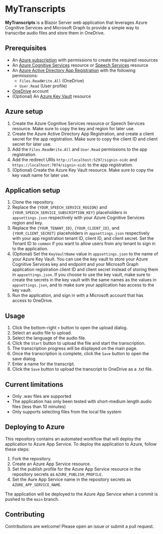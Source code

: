 # MyTranscripts

__MyTranscripts__ is a Blazor Server web application that leverages Azure Cognitive Services and Microsoft Graph to provide a simple way to transcribe audio files and store them in OneDrive.

## Prerequisites

- An [Azure subscription](https://azure.microsoft.com/free/) with permissions to create the required resources
- An [Azure Cognitive Services](https://docs.microsoft.com/azure/cognitive-services/cognitive-services-apis-create-account) resource or [Speech Services](https://docs.microsoft.com/azure/cognitive-services/speech-service/get-started) resource
- An [Azure Active Directory App Registration](https://docs.microsoft.com/azure/active-directory/develop/quickstart-register-app) with the following permissions:
  - `Files.ReadWrite.All` (OneDrive)
  - `User.Read` (User profile)
- [OneDrive](https://onedrive.live.com/about/en-us/) account
- (Optional) An [Azure Key Vault](https://docs.microsoft.com/azure/key-vault/general/quick-create-portal) resource

## Azure setup

1. Create the Azure Cognitive Services resource or Speech Services resource. Make sure to copy the key and region for later use.
2. Create the Azure Active Directory App Registration, and create a client secret for the app registration. Make sure to copy the client ID and client secret for later use. 
3. Add the `Files.ReadWrite.All` and `User.Read` permissions to the app registration. 
4. Add the redirect URIs `http://localhost:5297/signin-oidc` and `https://localhost:7074/signin-oidc` to the app registration.
5. (Optional) Create the Azure Key Vault resource. Make sure to copy the key vault name for later use.

## Application setup

1. Clone the repository.
2. Replace the `{YOUR_SPEECH_SERVICE_REGION}` and `{YOUR_SPEECH_SERVICE_SUBSCRIPTION_KEY}` placeholders in `appsettings.json` respectively with your Azure Cognitive Services region and key.
3. Replace the `{YOUR_TENANT_ID}`, `{YOUR_CLIENT_ID}`, and `{YOUR_CLIENT_SECRET}` placeholders in `appsettings.json` respectively with your app registration tenant ID, client ID, and client secret. Set the Tenant ID to `common` if you want to allow users from any tenant to sign in to the application.
4. (Optional) Set the `KeyVaultName` value in `appsettings.json` to the name of your Azure Key Vault. You can use the key vault to store your Azure Cognitive Services key and endpoint and your Microsoft Graph application registration client ID and client secret instead of storing them in `appsettings.json`. If you choose to use the key vault, make sure to create the secrets in the key vault with the same names as the values in `appsettings.json`, and to make sure your application has access to the key vault.
5. Run the application, and sign in with a Microsoft account that has access to OneDrive.

## Usage

1. Click the bottom-right `+` button to open the upload dialog.
2. Select an audio file to upload.
3. Select the language of the audio file.
4. Click the `Start` button to upload the file and start the transcription.
5. The transcription progress will be displayed on the main page.
6. Once the transcription is complete, click the `Save` button to open the save dialog.
7. Enter a name for the transcript.
8. Click the `Save` button to upload the transcript to OneDrive as a .txt file.

## Current limitations

- Only .wav files are supported
- The application has only been tested with short-medium length audio files (less than 10 minutes)
- Only supports selecting files from the local file system

## Deploying to Azure

This repository contains an automated workflow that will deploy the application to Azure App Service. To deploy the application to Azure, follow these steps:

1. Fork the repository.
2. Create an Azure App Service resource.
3. Set the publish profile for the Azure App Service resource in the repository secrets as `AZURE_PUBLISH_PROFILE`.
4. Set the Aure App Service name in the repository secrets as `AZURE_APP_SERVICE_NAME`.

The application will be deployed to the Azure App Service when a commit is pushed to the `main` branch.

## Contributing

Contributions are welcome! Please open an issue or submit a pull request.